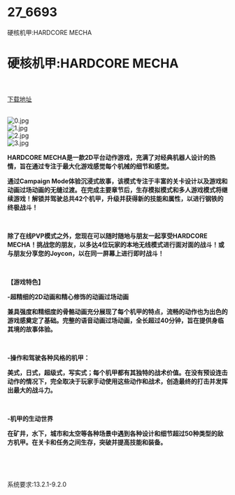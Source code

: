 # 27_6693
硬核机甲:HARDCORE MECHA
# 硬核机甲:HARDCORE MECHA
 <br/></br>
[下载地址](https://www.switch520.cc/article/6693 "下载地址")
<br/></br>

<p><img title="0.jpg" src="https://www.switch520.cc/muke_img/2022_01_27_cd3be6dad2841.jpg" alt="0.jpg"><br>
<img title="1.jpg" src="https://www.switch520.cc/muke_img/2022_01_27_6d580dc263d28.jpg" alt="1.jpg"><br>
<img title="2.jpg" src="https://www.switch520.cc/muke_img/2022_01_27_5a544957101f8.jpg" alt="2.jpg"><br>
<img title="3.jpg" src="https://www.switch520.cc/muke_img/2022_01_27_71dedbf232f79.jpg" alt="3.jpg"></p>
<p><strong>HARDCORE MECHA是一款2D平台动作游戏，充满了对经典机器人设计的热情，旨在通过专注于最大化游戏感觉每个机械的细节和感觉。</strong></p>
<p><strong>通过Campaign Mode体验沉浸式故事，该模式专注于丰富的关卡设计以及游戏和动画过场动画的无缝过渡。在完成主要章节后，生存模拟模式和多人游戏模式将继续游戏！解锁并驾驶总共42个机甲，升级并获得新的技能和属性，以进行钢铁的终极战斗！</strong></p>
<p>&nbsp;</p>
<p><strong>除了在线PVP模式之外，您现在可以随时随地与朋友一起享受HARDCORE MECHA！挑战您的朋友，以多达4位玩家的本地无线模式进行面对面的战斗！或与朋友分享您的Joycon，以在同一屏幕上进行即时战斗！</strong></p>
<p>&nbsp;</p>
<p><strong>【游戏特色】</strong></p>
<p><strong>-超精细的2D动画和精心修饰的动画过场动画</strong></p>
<p><strong>兼具强度和精细度的骨骼动画充分展现了每个机甲的特点，流畅的动作也为出色的游戏感奠定了基础。完整的语音动画过场动画，全长超过40分钟，旨在提供身临其境的故事体验。</strong></p>
<p>&nbsp;</p>
<p><strong>-操作和驾驶各种风格的机甲：</strong></p>
<p><strong>美式，日式，超级式，写实式；每个机甲都有其独特的战术价值。在没有预设连击动作的情况下，完全取决于玩家手动使用这些动作和战术，创造最终的打击并发挥出最大的战斗力。</strong></p>
<p>&nbsp;</p>
<p><strong>-机甲的生动世界</strong></p>
<p><strong>在矿井，水下，城市和太空等各种场景中遇到各种设计和细节超过50种类型的敌方机甲。在关卡和任务之间生存，突破并提高技能和装备。</strong></p>
<p>&nbsp;</p>
<p>&nbsp;</p>
<p>系统要求:13.2.1-9.2.0</p>



